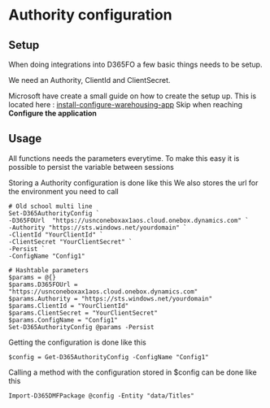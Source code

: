 # Authority configuration

## Setup
When doing integrations into D365FO a few basic things needs to be setup.

We need an Authority, ClientId and ClientSecret.

Microsoft have create a small guide on how to create the setup up.
This is located here : [install-configure-warehousing-app](https://docs.microsoft.com/en-us/dynamics365/unified-operations/supply-chain/warehousing/install-configure-warehousing-app)
Skip when reaching **Configure the application**

## Usage
All functions needs the parameters everytime.
To make this easy it is possible to persist the variable between sessions

Storing a Authority configuration is done like this
We also stores the url for the environment you need to call

```
# Old school multi line
Set-D365AuthorityConfig `
-D365FOUrl  "https://usnconeboxax1aos.cloud.onebox.dynamics.com" `
-Authority "https://sts.windows.net/yourdomain" `
-ClientId "YourClientId" `
-ClientSecret "YourClientSecret" `
-Persist `
-ConfigName "Config1"

# Hashtable parameters
$params = @{}
$params.D365FOUrl = "https://usnconeboxax1aos.cloud.onebox.dynamics.com"
$params.Authority = "https://sts.windows.net/yourdomain"
$params.ClientId = "YourClientId"
$params.ClientSecret = "YourClientSecret"
$params.ConfigName = "Config1"
Set-D365AuthorityConfig @params -Persist
```
Getting the configuration is done like this
```
$config = Get-D365AuthorityConfig -ConfigName "Config1"
```
Calling a method with the configuration stored in $config can be done like this
```
Import-D365DMFPackage @config -Entity "data/Titles"
```
